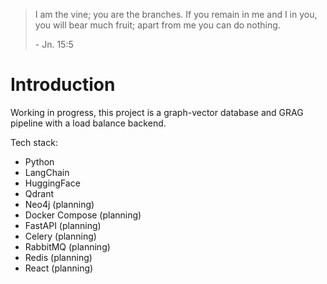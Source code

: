 > I am the vine; you are the branches. If you remain in me and I in you, you will bear much fruit; apart from me you can do nothing.
>
> \- Jn. 15:5


# Introduction
Working in progress, this project is a graph-vector database and GRAG pipeline with a load balance backend.

Tech stack:
- Python
- LangChain
- HuggingFace
- Qdrant
- Neo4j (planning)
- Docker Compose (planning)
- FastAPI (planning)
- Celery (planning)
- RabbitMQ (planning)
- Redis (planning)
- React (planning)
